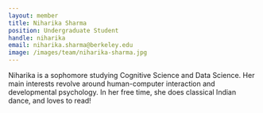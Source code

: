 ```yaml
---
layout: member
title: Niharika Sharma
position: Undergraduate Student
handle: niharika
email: niharika.sharma@berkeley.edu
image: /images/team/niharika-sharma.jpg
---
```


Niharika is a sophomore studying Cognitive Science and Data Science. Her main interests revolve around human-computer interaction and developmental psychology. In her free time, she does classical Indian dance, and loves to read! 
